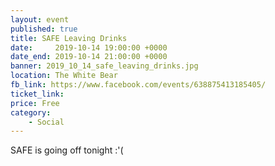 ```yaml
---
layout: event
published: true
title: SAFE Leaving Drinks
date:     2019-10-14 19:00:00 +0000
date_end: 2019-10-14 21:00:00 +0000
banner: 2019_10_14_safe_leaving_drinks.jpg
location: The White Bear
fb_link: https://www.facebook.com/events/638875413185405/
ticket_link:
price: Free
category:
    - Social
---
```


SAFE is going off tonight :'(
